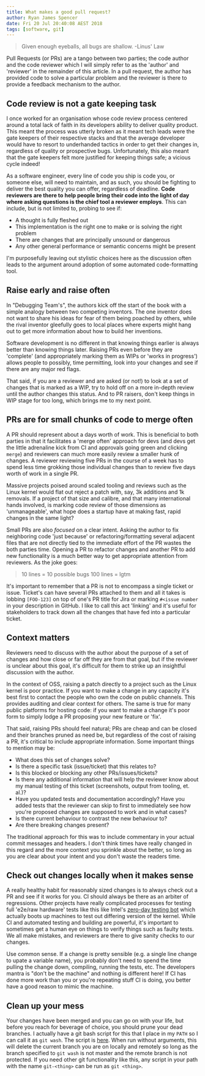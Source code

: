 ```yaml
---
title: What makes a good pull request?
author: Ryan James Spencer
date: Fri 20 Jul 20:40:08 AEST 2018
tags: [software, git]
---
```


> Given enough eyeballs, all bugs are shallow. -Linus' Law

Pull Requests (or PRs) are a tango between two parties; the code author and the
code reviewer which I will simply refer to as the 'author' and 'reviewer' in the
remainder of this article. In a pull request, the author has provided code to
solve a particular problem and the reviewer is there to provide a feedback
mechanism to the author.

## Code review is not a gate keeping task

I once worked for an organisation whose code review process centered around a
total lack of faith in its developers ability to deliver quality product. This
meant the process was utterly broken as it meant tech leads were the gate
keepers of their respective stacks and that the average developer would have to
resort to underhanded tactics in order to get their changes in, regardless of
quality or prospective bugs. Unfortunately, this also meant that the gate
keepers felt more justified for keeping things safe; a vicious cycle indeed!

As a software engineer, every line of code you ship is code you, or someone
else, will need to maintain, and as such, you should be fighting to deliver the
best quality you can offer, regardless of deadline. **Code reviewers are there
to help people bring their code into the light of day where asking questions is
the chief tool a reviewer employs**. This can include, but is not limited to,
probing to see if:

* A thought is fully fleshed out
* This implementation is the right one to make or is solving the right problem
* There are changes that are principally unsound or dangerous
* Any other general performance or semantic concerns might be present

I'm purposefully leaving out stylistic choices here as the discussion often
leads to the argument around adoption of some automated code-formatting tool.

## Raise early and raise often

In "Debugging Team's", the authors kick off the start of the book with a simple
analogy between two competing inventors. The one inventor does not want to share
his ideas for fear of them being poached by others, while the rival inventor
gleefully goes to local places where experts might hang out to get more
information about how to build her inventions.

Software development is no different in that knowing things earlier is always
better than knowing things later. Raising PRs even before they are 'complete'
(and appropriately marking them as WIPs or 'works in progress') allows people to
possibly, time permitting, look into your changes and see if there are any major
red flags.

That said, if you are a reviewer and are asked (or not!) to look at a set of
changes that is marked as a WIP, try to hold off on a more in-depth review until
the author changes this status. And to PR raisers, don't keep things in WIP
stage for too long, which brings me to my next point.

## PRs are for small chunks of code to merge often

A PR should represent about a days worth of work. This is beneficial to both
parties in that it facilitates a 'merge often' approach for devs (and devs get
the little adrenaline kick from CI and approvals going green and clicking
`merge`) and reviewers can much more easily review a smaller hunk of changes. A
reviewer reviewing five PRs in the course of a week has to spend less time
grokking those individual changes than to review five days worth of work in a
single PR.

Massive projects poised around scaled tooling and reviews such as the Linux
kernel would flat out reject a patch with, say, 3k additions and 1k removals. If
a project of that size and calibre, and that many international hands involved,
is marking code review of those dimensions as 'unmanageable', what hope does a
startup have at making fast, rapid changes in the same light?

Small PRs are also _focused_ on a clear intent. Asking the author to fix
neighboring code 'just because' or refactoring/formatting several adjacent files
that are not directly tied to the immediate effort of the PR wastes the both
parties time. Opening a PR to refactor changes and another PR to add new
functionality is a much better way to get appropriate attention from reviewers.
As the joke goes:

> 10 lines = 10 possible bugs
> 100 lines = lgtm

It's important to remember that a PR is not to encompass a single ticket or
issue. Ticket's can have several PRs attached to them and all it takes is
lobbing `[FOO-123]` on top of one's PR title for Jira or marking `#<issue
number` in your description in GitHub. I like to call this act 'linking' and
it's useful for stakeholders to track down all the changes that have fed into a
particular ticket.

## Context matters

Reviewers need to discuss with the author about the purpose of a set of changes
and how close or far off they are from that goal, but if the reviewer is unclear
about this goal, it's difficult for them to strike up an insightful discussion
with the author.

In the context of OSS, raising a patch directly to a project such as the Linux
kernel is poor practice. If you want to make a change in any capacity it's best
first to contact the people who own the code on public channels. This provides
auditing and clear context for others. The same is true for many public
platforms for hosting code: if you want to make a change it's poor form to
simply lodge a PR proposing your new feature or 'fix'.

That said, raising PRs should feel natural; PRs are cheap and can be closed and
their branches pruned as need be, but regardless of the cost of raising a PR,
it's critical to include appropriate information. Some important things to
mention may be:

* What does this set of changes solve?
* Is there a specific task (issue/ticket) that this relates to?
* Is this blocked or blocking any other PRs/issues/tickets?
* Is there any additional information that will help the reviewer know about my
  manual testing of this ticket (screenshots, output from tooling, et. al.)?
* Have you updated tests and documentation accordingly? Have you added tests
  that the reviewer can skip to first to immediately see how you're proposed
  changes are supposed to work and in what cases?
* Is there current behaviour to contrast the new behaviour to?
* Are there breaking changes present?

The traditional approach for this was to include commentary in your actual
commit messages and headers. I don't think times have really changed in this
regard and the more context you sprinkle about the better, so long as you are
clear about your intent and you don't waste the readers time.

## Check out changes locally when it makes sense

A really healthy habit for reasonably sized changes is to always check out a PR
and see if it works for you. CI should always be there as an arbiter of
regressions. Other projects have really complicated processes for testing full
'e2e/raw hardware' tests like this like Intel's [zero-day testing
bot](https://01.org/lkp/documentation/0-day-test-service) which actually boots
up machines to test out differing version of the kernel. While CI and automated
testing and building are powerful, it's important to sometimes get a human eye
on things to verify things such as faulty tests. We all make mistakes, and
reviewers are there to give sanity checks to our changes.

Use common sense. If a change is pretty sensible (e.g. a single line change to
upate a variable name), you probably don't need to spend the time pulling the
change down, compiling, running the tests, etc. The developers mantra is "don't
be the machine" and nothing is different here! If CI has done more work than you
or you're repeating stuff CI is doing, you better have a good reason to mimic
the machine.

## Clean up your mess

Your changes have been merged and you can go on with your life, but before you
reach for beverage of choice, you should prune your dead branches. I actually
have a git bash script for this that I place in my `PATH` so I can call it as
`git wash`. The script is [here](
https://gist.github.com/justanotherdot/3e3a16df805d09a37e1c26bbedd23fcc). When
run without arguments, this will delete the current branch you are on locally
and remotely so long as the branch specified to `git wash` is not master and the
remote branch is not protected. If you need other git functionality like this,
any script in your path with the name `git-<thing>` can be run as `git <thing>`.
